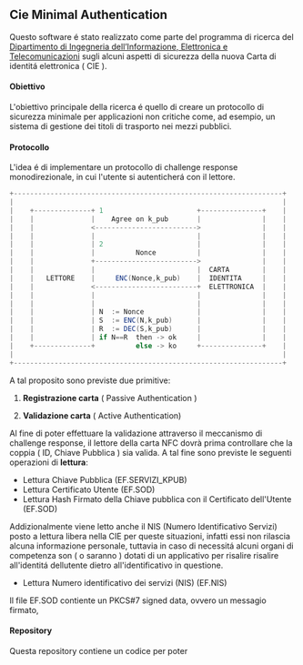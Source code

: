 ## Cie Minimal Authentication

Questo software é stato realizzato come parte del programma di ricerca del [Dipartimento di Ingegneria dell’Informazione, Elettronica e Telecomunicazioni](https://web.uniroma1.it/dip_diet/en) sugli alcuni aspetti di sicurezza della nuova Carta di identitá elettronica ( CIE ).

#### Obiettivo

L'obiettivo principale della ricerca é quello di creare un protocollo di sicurezza minimale per applicazioni non critiche come, ad esempio, un sistema di gestione dei titoli di trasporto nei mezzi pubblici.

#### Protocollo

L'idea é di implementare un protocollo di challenge response monodirezionale, in cui  l'utente si autenticherá con il lettore. 

````scala
+------------------------------------------------------------------+
|                                                                  |
|    +--------------+ 1                       +---------------+    |
|    |              |    Agree on k_pub       |               |    |
|    |              <------------------------->               |    |
|    |              |                         |               |    |
|    |              | 2                       |               |    |
|    |              |          Nonce          |               |    |
|    |              +------------------------->               |    |
|    |              |                         |  CARTA        |    |
|    |   LETTORE    |     ENC(Nonce,k_pub)    |  IDENTITA     |    |
|    |              <-------------------------+  ELETTRONICA  |    |
|    |              |                         |               |    |
|    |              |                         |               |    |
|    |              | N  := Nonce             |               |    |
|    |              | S  := ENC(N,k_pub)      |               |    |
|    |              | R  := DEC(S,k_pub)      |               |    |
|    |              | if N==R  then -> ok     |               |    |
|    +--------------+          else -> ko     +---------------+    |
|                                                                  |
+------------------------------------------------------------------+
````



A tal proposito sono previste due primitive:

1. **Registrazione carta** ( Passive Authentication )

2. **Validazione carta** ( Active Authentication)

Al fine di poter effettuare la validazione attraverso il meccanismo di challenge response, il lettore della carta NFC dovrà prima controllare che la coppia ( ID, Chiave Pubblica ) sia valida. A tal fine sono previste le seguenti operazioni di **lettura**:

- Lettura Chiave Pubblica (EF.SERVIZI_KPUB)
- Lettura Certificato Utente (EF.SOD)
- Lettura Hash Firmato della Chiave pubblica con il Certificato dell'Utente (EF.SOD)

Addizionalmente viene letto anche il NIS (Numero Identificativo Servizi) posto a lettura libera nella CIE per queste situazioni, infatti essi non rilascia alcuna informazione personale, tuttavia in caso di necessitá alcuni organi di competenza son ( o saranno ) dotati di un applicativo per risalire risalire all'identitá dellutente dietro all'identificativo in questione.

- Lettura Numero identificativo dei servizi (NIS) (EF.NIS)

Il file EF.SOD contiente un PKCS#7 signed data, ovvero un messagio firmato, 



#### Repository

Questa repository contiene un codice per poter
